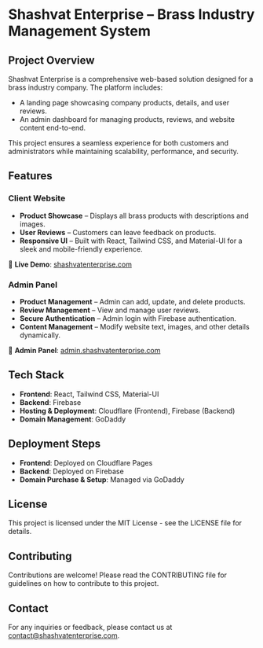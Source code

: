 # Shashvat Enterprise – Brass Industry Management System

## Project Overview
Shashvat Enterprise is a comprehensive web-based solution designed for a brass industry company. The platform includes:

- A landing page showcasing company products, details, and user reviews.
- An admin dashboard for managing products, reviews, and website content end-to-end.

This project ensures a seamless experience for both customers and administrators while maintaining scalability, performance, and security.

## Features

### Client Website
- **Product Showcase** – Displays all brass products with descriptions and images.
- **User Reviews** – Customers can leave feedback on products.
- **Responsive UI** – Built with React, Tailwind CSS, and Material-UI for a sleek and mobile-friendly experience.

🔗 **Live Demo**: [shashvatenterprise.com](https://shashvatenterprise.com)

### Admin Panel
- **Product Management** – Admin can add, update, and delete products.
- **Review Management** – View and manage user reviews.
- **Secure Authentication** – Admin login with Firebase authentication.
- **Content Management** – Modify website text, images, and other details dynamically.

🔗 **Admin Panel**: [admin.shashvatenterprise.com](https://admin.shashvatenterprise.com)

## Tech Stack
- **Frontend**: React, Tailwind CSS, Material-UI
- **Backend**: Firebase
- **Hosting & Deployment**: Cloudflare (Frontend), Firebase (Backend)
- **Domain Management**: GoDaddy

## Deployment Steps
- **Frontend**: Deployed on Cloudflare Pages
- **Backend**: Deployed on Firebase
- **Domain Purchase & Setup**: Managed via GoDaddy

## License
This project is licensed under the MIT License - see the LICENSE file for details.

## Contributing
Contributions are welcome! Please read the CONTRIBUTING file for guidelines on how to contribute to this project.

## Contact
For any inquiries or feedback, please contact us at [contact@shashvatenterprise.com](mailto:contact@shashvatenterprise.com).

